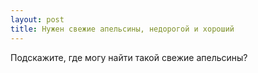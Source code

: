 ```yaml
---
layout: post 
title: Нужен свежие апельсины, недорогой и хороший 
--- 
```

Подскажите, где могу найти такой свежие апельсины?
